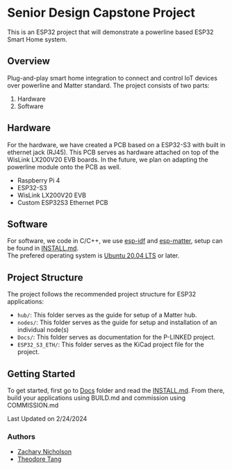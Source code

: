 # Senior Design Capstone Project
This is an ESP32 project that will demonstrate a powerline based ESP32 Smart Home system.

## Overview
Plug-and-play smart home integration to connect and control IoT devices over powerline and Matter standard.
The project consists of two parts:
1. Hardware
2. Software

## Hardware
For the hardware, we have created a PCB based on a ESP32-S3 with built in ethernet jack (RJ45). This PCB serves as hardware attached on top of the WisLink LX200V20 EVB boards. In the future, we plan on adapting the powerline module onto the PCB as well.

- Raspberry Pi 4
- ESP32-S3 
- WisLink LX200V20 EVB
- Custom ESP32S3 Ethernet PCB

## Software
For software, we code in C/C++, we use [esp-idf](https://docs.espressif.com/projects/esp-idf/en/v5.2/esp32s3/get-started/index.html)
and [esp-matter](https://docs.espressif.com/projects/esp-matter/en/latest/esp32s3/developing.html#),
setup can be found in [INSTALL.md](https://github.com/znicholson17/P-Linked/blob/main/Docs/INSTALL.md).   
The prefered operating system is [Ubuntu 20.04 LTS](https://ubuntu.com/download/desktop) or later.

## Project Structure
The project follows the recommended project structure for ESP32 applications:
- `hub/`: This folder serves as the guide for setup of a Matter hub.
- `nodes/`: This folder serves as the guide for setup and installation of an individual node(s)
- `Docs/`: This folder serves as documentation for the P-LINKED project.
- `ESP32_S3_ETH/`: This folder serves as the KiCad project file for the project.

## Getting Started
To get started, first go to [Docs](https://github.com/znicholson17/P-Linked/tree/main/Docs) folder and read the [INSTALL.md](https://github.com/znicholson17/P-Linked/blob/main/Docs/INSTALL.md).
From there, build your applications using BUILD.md and commission using COMMISSION.md  


Last Updated on 2/24/2024
### Authors

- [Zachary Nicholson](https://github.com/znicholson17)
- [Theodore Tang](https://github.com/leunknown)
